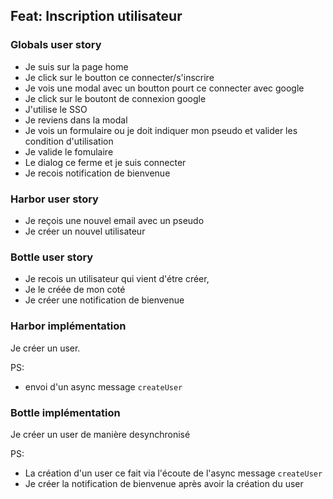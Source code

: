 ## Feat: Inscription utilisateur

### Globals user story

- Je suis sur la page home
- Je click sur le boutton ce connecter/s'inscrire
- Je vois une modal avec un boutton pourt ce connecter avec google
- Je click sur le boutont de connexion google
- J'utilise le SSO
- Je reviens dans la modal
- Je vois un formulaire ou je doit indiquer mon pseudo et valider les condition d'utilisation
- Je valide le fomulaire
- Le dialog ce ferme et je suis connecter
- Je recois notification de bienvenue

### Harbor user story

- Je reçois une nouvel email avec un pseudo
- Je créer un nouvel utilisateur

### Bottle user story

- Je recois un utilisateur qui vient d'étre créer,
- Je le créée de mon coté 
- Je créer une notification de bienvenue

### Harbor implémentation

Je créer un user.

PS:
- envoi d'un async message `createUser`

### Bottle implémentation

Je créer un user de manière desynchronisé

PS:
- La création d'un user ce fait via l'écoute de l'async message `createUser`
- Je créer la notification de bienvenue après avoir la création du user
